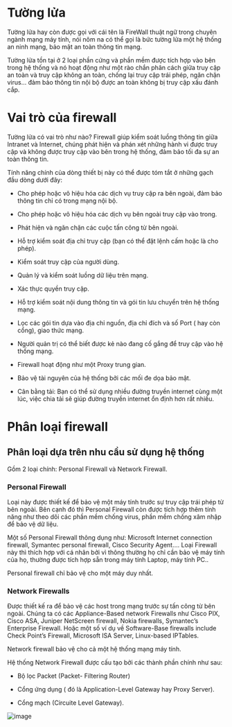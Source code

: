 # Tường lửa

Tường lửa hay còn được gọi với cái tên là FireWall thuật ngữ trong chuyên ngành mạng máy tính, nói nôm na có thể gọi là bức tường lửa một hệ thống an ninh mạng, bảo mật an toàn thông tin mạng.

Tường lửa tồn tại ở 2 loại phần cứng và phần mềm được tích hợp vào bên trong hệ thống và nó hoạt động như một rào chắn phân cách giữa truy cập an toàn và truy cập không an toàn, chống lại truy cập trái phép, ngăn chặn virus… đảm bảo thông tin nội bộ được an toàn không bị truy cập xấu đánh cắp.

# Vai trò của firewall

Tường lửa có vai trò như nào?
Firewall giúp kiểm soát luồng thông tin giữa Intranet và Internet, chúng phát hiện và phán xét những hành vi được truy cập và không được truy cập vào bên trong hệ thống, đảm bảo tối đa sự an toàn thông tin.

Tính năng chính của dòng thiết bị này có thể được tóm tắt ở những gạch đầu dòng dưới đây:

- Cho phép hoặc vô hiệu hóa các dịch vụ truy cập ra bên ngoài, đảm bảo thông tin chỉ có trong mạng nội bộ.

- Cho phép hoặc vô hiệu hóa các dịch vụ bên ngoài truy cập vào trong.

- Phát hiện và ngăn chặn các cuộc tấn công từ bên ngoài.

- Hỗ trợ kiểm soát địa chỉ truy cập (bạn có thể đặt lệnh cấm hoặc là cho phép).

- Kiểm soát truy cập của người dùng.

- Quản lý và kiểm soát luồng dữ liệu trên mạng.

- Xác thực quyền truy cập.

- Hỗ trợ kiểm soát nội dung thông tin và gói tin lưu chuyển trên hệ thống mạng.

- Lọc các gói tin dựa vào địa chỉ nguồn, địa chỉ đích và số Port ( hay còn cổng), giao thức mạng.

- Người quản trị có thể biết được kẻ nào đang cố gắng để truy cập vào hệ thống mạng.

- Firewall hoạt động như một Proxy trung gian.

- Bảo vệ tài nguyên của hệ thống bởi các mối đe dọa bảo mật.

- Cân bằng tải: Bạn có thể sử dụng nhiều đường truyền internet cùng một lúc, việc chia tải sẽ giúp đường truyền internet ổn định hơn rất nhiều.

# Phân loại firewall

## Phân loại dựa trên nhu cầu sử dụng hệ thống

Gồm 2 loại chính: Personal Firewall và Network Firewall.

### Personal Firewall

Loại này được thiết kế để bảo vệ một máy tính trước sự truy cập trái phép từ bên ngoài. Bên cạnh đó thì Personal Firewall còn được tích hợp thêm tính năng như theo dõi các phần mềm chống virus, phần mềm chống xâm nhập để bảo vệ dữ liệu. 

Một số Personal Firewall thông dụng như: Microsoft Internet connection firewall, Symantec personal firewall, Cisco Security Agent…. Loại Firewall này thì thích hợp với cá nhân bởi vì thông thường họ chỉ cần bảo vệ máy tính của họ, thường được tích hợp sẵn trong máy tính Laptop, máy tính PC..

Personal firewall chỉ bảo vệ cho một máy duy nhất.

### Network Firewalls

Được thiết kế ra để bảo vệ các host trong mạng trước sự tấn công từ bên ngoài. Chúng ta có các Appliance-Based network Firewalls như Cisco PIX, Cisco ASA, Juniper NetScreen firewall, Nokia firewalls, Symantec’s Enterprise Firewall. Hoặc một số ví dụ về Software-Base firewalls include Check Point’s Firewall, Microsoft ISA Server, Linux-based IPTables.

Network firewall bảo vệ cho cả một hệ thống mạng máy tính.

Hệ thống Network Firewall được cấu tạo bởi các thành phần chính như sau:

- Bộ lọc Packet (Packet- Filtering Router)

- Cổng ứng dụng ( đó là Application-Level Gateway hay Proxy Server).

- Cổng mạch (Circuite Level Gateway).

![image](https://user-images.githubusercontent.com/111716161/194461126-cf1c7e34-1fed-48fb-8ae2-d3744fe9ddb5.png)

